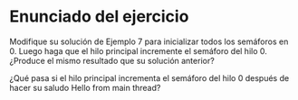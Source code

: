 # Enunciado del ejercicio

Modifique su solución de Ejemplo 7 para inicializar todos los semáforos en 0. Luego haga que el hilo principal incremente el semáforo del hilo 0. ¿Produce el mismo resultado que su solución anterior?

¿Qué pasa si el hilo principal incrementa el semáforo del hilo 0 después de hacer su saludo Hello from main thread?
